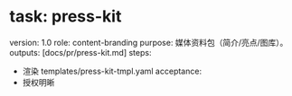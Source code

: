 # task: press-kit

version: 1.0
role: content-branding
purpose: 媒体资料包（简介/亮点/图库）。
outputs: [docs/pr/press-kit.md]
steps:

- 渲染 templates/press-kit-tmpl.yaml
  acceptance:
- 授权明晰
